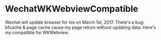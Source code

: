 # WechatWKWebviewCompatible
Wechat will update browser for Ios on March 1st, 2017. There's a bug:  bfcache &amp; page cache cause my page return without updating data. Here's my compatible for WKWebview.

